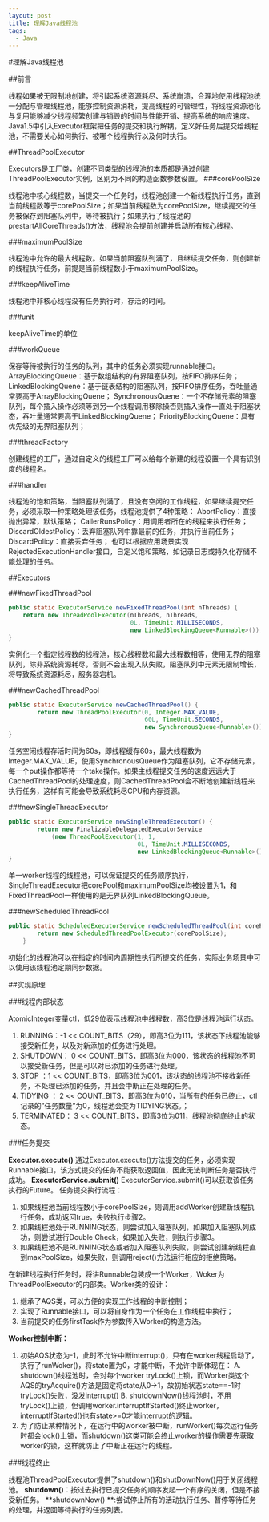 ```yaml
---
layout: post
title: 理解Java线程池
tags:
  - Java
---
```

#理解Java线程池

##前言

线程如果被无限制地创建，将引起系统资源耗尽、系统崩溃，合理地使用线程池统一分配与管理线程池，能够控制资源消耗，提高线程的可管理性，将线程资源池化与复用能够减少线程频繁创建与销毁的时间与性能开销、提高系统的响应速度。
Java1.5中引入Executor框架把任务的提交和执行解耦，定义好任务后提交给线程池，不需要关心如何执行、被哪个线程执行以及何时执行。

##ThreadPoolExecutor

Executors是工厂类，创建不同类型的线程池的本质都是通过创建ThreadPoolExecutor实例，区别为不同的构造函数参数设置。
###corePoolSize

线程池中核心线程数，当提交一个任务时，线程池创建一个新线程执行任务，直到当前线程数等于corePoolSize；如果当前线程数为corePoolSize，继续提交的任务被保存到阻塞队列中，等待被执行；如果执行了线程池的prestartAllCoreThreads()方法，线程池会提前创建并启动所有核心线程。

###maximumPoolSize

线程池中允许的最大线程数。如果当前阻塞队列满了，且继续提交任务，则创建新的线程执行任务，前提是当前线程数小于maximumPoolSize。

###keepAliveTime

线程池中非核心线程没有任务执行时，存活的时间。

###unit

keepAliveTime的单位

###workQueue

保存等待被执行的任务的队列，其中的任务必须实现runnable接口。
ArrayBlockingQueue：基于数组结构的有界阻塞队列，按FIFO排序任务；
LinkedBlockingQuene：基于链表结构的阻塞队列，按FIFO排序任务，吞吐量通常要高于ArrayBlockingQuene；
SynchronousQuene：一个不存储元素的阻塞队列，每个插入操作必须等到另一个线程调用移除操否则插入操作一直处于阻塞状态，吞吐量通常要高于LinkedBlockingQuene；
PriorityBlockingQuene：具有优先级的无界阻塞队列；

###threadFactory

创建线程的工厂，通过自定义的线程工厂可以给每个新建的线程设置一个具有识别度的线程名。

###handler

线程池的饱和策略，当阻塞队列满了，且没有空闲的工作线程，如果继续提交任务，必须采取一种策略处理该任务，线程池提供了4种策略：
AbortPolicy：直接抛出异常，默认策略；
CallerRunsPolicy：用调用者所在的线程来执行任务；
DiscardOldestPolicy：丢弃阻塞队列中靠最前的任务，并执行当前任务；
DiscardPolicy：直接丢弃任务；
也可以根据应用场景实现RejectedExecutionHandler接口，自定义饱和策略，如记录日志或持久化存储不能处理的任务。

##Executors

###newFixedThreadPool

```java
public static ExecutorService newFixedThreadPool(int nThreads) {
    return new ThreadPoolExecutor(nThreads, nThreads,
                                  0L, TimeUnit.MILLISECONDS,
                                  new LinkedBlockingQueue<Runnable>());
}
```
实例化一个指定线程数的线程池，核心线程数和最大线程数相等，使用无界的阻塞队列，除非系统资源耗尽，否则不会出现入队失败，阻塞队列中元素无限制增长，将导致系统资源耗尽，服务器宕机。

###newCachedThreadPool

```java
public static ExecutorService newCachedThreadPool() {
        return new ThreadPoolExecutor(0, Integer.MAX_VALUE,
                                      60L, TimeUnit.SECONDS,
                                      new SynchronousQueue<Runnable>());
}
```
任务空闲线程存活时间为60s，即线程缓存60s，最大线程数为Integer.MAX_VALUE，使用SynchronousQueue作为阻塞队列，它不存储元素，每一个put操作都等待一个take操作。如果主线程提交任务的速度远远大于CachedThreadPool的处理速度，则CachedThreadPool会不断地创建新线程来执行任务，这样有可能会导致系统耗尽CPU和内存资源。

###newSingleThreadExecutor

```java
public static ExecutorService newSingleThreadExecutor() {
        return new FinalizableDelegatedExecutorService
            (new ThreadPoolExecutor(1, 1,
                                    0L, TimeUnit.MILLISECONDS,
                                    new LinkedBlockingQueue<Runnable>()));
}
```
单一worker线程的线程池，可以保证提交的任务顺序执行，SingleThreadExecutor把corePool和maximumPoolSize均被设置为1，和FixedThreadPool一样使用的是无界队列LinkedBlockingQueue。

###newScheduledThreadPool

```java
public static ScheduledExecutorService newScheduledThreadPool(int corePoolSize) {
        return new ScheduledThreadPoolExecutor(corePoolSize);
    }
```
初始化的线程池可以在指定的时间内周期性执行所提交的任务，实际业务场景中可以使用该线程池定期同步数据。

##实现原理

###线程内部状态

AtomicInteger变量ctl，低29位表示线程池中线程数，高3位是线程池运行状态。
1. RUNNING：-1 << COUNT_BITS（29），即高3位为111，该状态下线程池能够接受新任务，以及对新添加的任务进行处理。
2. SHUTDOWN： 0 << COUNT_BITS，即高3位为000，该状态的线程池不可以接受新任务，但是可以对已添加的任务进行处理。
3. STOP ：1 << COUNT_BITS，即高3位为001，该状态的线程池不接收新任务，不处理已添加的任务，并且会中断正在处理的任务。
4. TIDYING ： 2 << COUNT_BITS，即高3位为010，当所有的任务已终止，ctl记录的”任务数量”为0，线程池会变为TIDYING状态。；
5. TERMINATED： 3 << COUNT_BITS，即高3位为011，线程池彻底终止的状态。

###任务提交

**Executor.execute()**
通过Executor.execute()方法提交的任务，必须实现Runnable接口，该方式提交的任务不能获取返回值，因此无法判断任务是否执行成功。
**ExecutorService.submit()**
ExecutorService.submit()可以获取该任务执行的Future。
任务提交执行流程：
1. 如果线程池当前线程数小于corePoolSize，则调用addWorker创建新线程执行任务，成功返回true，失败执行步骤2。
2. 如果线程池处于RUNNING状态，则尝试加入阻塞队列，如果加入阻塞队列成功，则尝试进行Double Check，如果加入失败，则执行步骤3。
3. 如果线程池不是RUNNING状态或者加入阻塞队列失败，则尝试创建新线程直到maxPoolSize，如果失败，则调用reject()方法运行相应的拒绝策略。

在新建线程执行任务时，将讲Runnable包装成一个Worker，Woker为ThreadPoolExecutor的内部类。Worker类的设计：
1. 继承了AQS类，可以方便的实现工作线程的中断控制；
2. 实现了Runnable接口，可以将自身作为一个任务在工作线程中执行；
3. 当前提交的任务firstTask作为参数传入Worker的构造方法。

**Worker控制中断：**
1. 初始AQS状态为-1，此时不允许中断interrupt()，只有在worker线程启动了，执行了runWoker()，将state置为0，才能中断，不允许中断体现在： 
	A. shutdown()线程池时，会对每个worker tryLock()上锁，而Worker类这个AQS的tryAcquire()方法是固定将state从0->1，故初始状态state==-1时tryLock()失败，没发interrupt()
	B. shutdownNow()线程池时，不用tryLock()上锁，但调用worker.interruptIfStarted()终止worker，interruptIfStarted()也有state>=0才能interrupt的逻辑。
2. 为了防止某种情况下，在运行中的worker被中断，runWorker()每次运行任务时都会lock()上锁，而shutdown()这类可能会终止worker的操作需要先获取worker的锁，这样就防止了中断正在运行的线程。

###线程终止

线程池ThreadPoolExecutor提供了shutdown()和shutDownNow()用于关闭线程池。
**shutdown()**：按过去执行已提交任务的顺序发起一个有序的关闭，但是不接受新任务。
**shutdownNow() **:尝试停止所有的活动执行任务、暂停等待任务的处理，并返回等待执行的任务列表。

